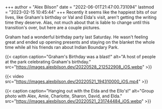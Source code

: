 +++
author = "Alex Bilson"
date = "2022-06-01T21:47:00.731094"
lastmod = "2023-02-15 10:45:44"
+++
Recently it seems like the happiest bits of our lives, like Graham's birthday or Val and Elda's visit, aren't getting the writing time they deserve. Alas, not much about that is liable to change until this transition's over, but here are a couple pictures.

Graham had a wonderful birthday party last Saturday. He wasn't feeling great and ended up opening presents and staying on the blanket the whole time while all his friends ran about Indian Boundary Park.

{{< caption caption="Graham's Birthday was a blast!" alt="A host of people at the park celebrating Graham's birthday." src="https://images.alexbilson.dev/20220528_212522908_iOS.webp" >}}

{{< video src="https://images.alexbilson.dev/20220521_194310000_iOS.mp4" >}}

{{< caption caption="Hanging out with the Elda and the Ello's!" alt="Group photo with Alex, Amie, Charlotte, Sharon, David, and Elda." src="https://images.alexbilson.dev/20220521_231744484_iOS.webp" >}}
